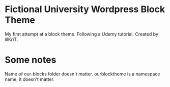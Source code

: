 # Fictional University Wordpress Block Theme

My first attempt at a block theme. Following a Udemy tutorial.
Created by lilKriT.

# Some notes

Name of our-blocks folder doesn't matter.
ourblocktheme is a namespace name, it doesn't matter.
